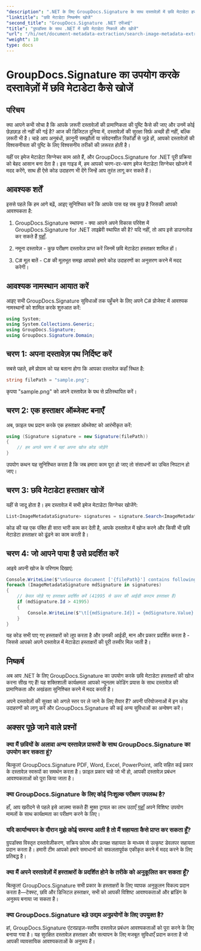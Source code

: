 ```yaml
---
"description": ".NET के लिए GroupDocs.Signature के साथ दस्तावेज़ों में छवि मेटाडेटा हस्ताक्षरों को खोजने और निकालने का तरीका जानें। कुछ ही मिनटों में दस्तावेज़ सुरक्षा और प्रामाणिकता बढ़ाएँ।"
"linktitle": "छवि मेटाडेटा निष्कर्षण खोजें"
"second_title": "GroupDocs.Signature .NET एपीआई"
"title": "ग्रुपडॉक्स के साथ .NET में छवि मेटाडेटा निकालें और खोजें"
"url": "/hi/net/document-metadata-extraction/search-image-metadata-extraction/"
"weight": 10
type: docs
---
```

# GroupDocs.Signature का उपयोग करके दस्तावेज़ों में छवि मेटाडेटा कैसे खोजें

## परिचय

क्या आपने कभी सोचा है कि आपके ज़रूरी दस्तावेज़ों की प्रामाणिकता की पुष्टि कैसे की जाए और उनमें कोई छेड़छाड़ तो नहीं की गई है? आज की डिजिटल दुनिया में, दस्तावेज़ों की सुरक्षा सिर्फ़ अच्छी ही नहीं, बल्कि ज़रूरी भी है। चाहे आप अनुबंधों, क़ानूनी समझौतों या संवेदनशील रिकॉर्डों से जुड़े हों, आपको दस्तावेज़ों की विश्वसनीयता की पुष्टि के लिए विश्वसनीय तरीकों की ज़रूरत होती है।

यहीं पर इमेज मेटाडेटा सिग्नेचर काम आते हैं, और GroupDocs.Signature for .NET पूरी प्रक्रिया को बेहद आसान बना देता है। इस गाइड में, हम आपको चरण-दर-चरण इमेज मेटाडेटा सिग्नेचर खोजने में मदद करेंगे, साथ ही ऐसे कोड उदाहरण भी देंगे जिन्हें आप तुरंत लागू कर सकते हैं।

## आवश्यक शर्तें

इससे पहले कि हम आगे बढ़ें, आइए सुनिश्चित करें कि आपके पास वह सब कुछ है जिसकी आपको आवश्यकता है:

1. GroupDocs.Signature स्थापना - क्या आपने अपने विकास परिवेश में GroupDocs.Signature for .NET लाइब्रेरी स्थापित की है? यदि नहीं, तो आप इसे डाउनलोड कर सकते हैं [यहाँ](https://releases.groupdocs.com/signature/net/).

2. नमूना दस्तावेज़ - कुछ परीक्षण दस्तावेज़ प्राप्त करें जिनमें छवि मेटाडेटा हस्ताक्षर शामिल हों।

3. C# मूल बातें - C# की मूलभूत समझ आपको हमारे कोड उदाहरणों का अनुसरण करने में मदद करेगी।

## आवश्यक नामस्थान आयात करें

आइए सभी GroupDocs.Signature सुविधाओं तक पहुँचने के लिए अपने C# प्रोजेक्ट में आवश्यक नामस्थानों को शामिल करके शुरुआत करें:

```csharp
using System;
using System.Collections.Generic;
using GroupDocs.Signature;
using GroupDocs.Signature.Domain;
```

## चरण 1: अपना दस्तावेज़ पथ निर्दिष्ट करें

सबसे पहले, हमें प्रोग्राम को यह बताना होगा कि आपका दस्तावेज़ कहाँ स्थित है:

```csharp
string filePath = "sample.png";
```

कृपया "sample.png" को अपने दस्तावेज़ के पथ से प्रतिस्थापित करें।

## चरण 2: एक हस्ताक्षर ऑब्जेक्ट बनाएँ

अब, फ़ाइल पथ प्रदान करके एक हस्ताक्षर ऑब्जेक्ट को आरंभीकृत करें:

```csharp
using (Signature signature = new Signature(filePath))
{
    // हम अगले चरण में यहां अपना खोज कोड जोड़ेंगे
}
```

उपयोग कथन यह सुनिश्चित करता है कि जब हमारा काम पूरा हो जाए तो संसाधनों का उचित निपटान हो जाए।

## चरण 3: छवि मेटाडेटा हस्ताक्षर खोजें

यहीं से जादू होता है। हम दस्तावेज़ में सभी इमेज मेटाडेटा सिग्नेचर खोजेंगे:

```csharp
List<ImageMetadataSignature> signatures = signature.Search<ImageMetadataSignature>(SignatureType.Metadata);
```

कोड की यह एक पंक्ति ही सारा भारी काम कर देती है, आपके दस्तावेज़ में खोज करने और किसी भी छवि मेटाडेटा हस्ताक्षर को ढूंढने का काम करती है।

## चरण 4: जो आपने पाया है उसे प्रदर्शित करें

आइये अपनी खोज के परिणाम दिखाएं:

```csharp
Console.WriteLine($"\nSource document ['{filePath}'] contains following signatures.");
foreach (ImageMetadataSignature mdSignature in signatures)
{
    // केवल जोड़े गए हस्ताक्षर प्रदर्शित करें (41995 से ऊपर की आईडी कस्टम हस्ताक्षर हैं)
    if (mdSignature.Id > 41995)
    {
        Console.WriteLine($"\t[{mdSignature.Id}] = {mdSignature.Value} ({mdSignature.Type})");
    }
}
```

यह कोड सभी पाए गए हस्ताक्षरों को लूप करता है और उनकी आईडी, मान और प्रकार प्रदर्शित करता है - जिससे आपको अपने दस्तावेज़ में मेटाडेटा हस्ताक्षरों की पूरी तस्वीर मिल जाती है।

## निष्कर्ष

अब आप .NET के लिए GroupDocs.Signature का उपयोग करके छवि मेटाडेटा हस्ताक्षरों की खोज करना सीख गए हैं! यह शक्तिशाली कार्यक्षमता आपको न्यूनतम कोडिंग प्रयास के साथ दस्तावेज़ की प्रामाणिकता और अखंडता सुनिश्चित करने में मदद करती है।

अपने दस्तावेज़ों की सुरक्षा को अगले स्तर पर ले जाने के लिए तैयार हैं? अपनी परियोजनाओं में इन कोड उदाहरणों को लागू करें और GroupDocs.Signature की कई अन्य सुविधाओं का अन्वेषण करें।

## अक्सर पूछे जाने वाले प्रश्नों

### क्या मैं छवियों के अलावा अन्य दस्तावेज़ प्रारूपों के साथ GroupDocs.Signature का उपयोग कर सकता हूं?

बिल्कुल! GroupDocs.Signature PDF, Word, Excel, PowerPoint, आदि सहित कई प्रकार के दस्तावेज़ स्वरूपों का समर्थन करता है। फ़ाइल प्रकार चाहे जो भी हो, आपकी दस्तावेज़ प्रबंधन आवश्यकताओं को पूरा किया जाता है।

### क्या GroupDocs.Signature के लिए कोई निःशुल्क परीक्षण उपलब्ध है?

हाँ, आप खरीदने से पहले इसे आज़मा सकते हैं! मुफ़्त ट्रायल का लाभ उठाएँ [यहाँ](https://releases.groupdocs.com/) अपने विशिष्ट उपयोग मामलों के साथ कार्यक्षमता का परीक्षण करने के लिए।

### यदि कार्यान्वयन के दौरान मुझे कोई समस्या आती है तो मैं सहायता कैसे प्राप्त कर सकता हूँ?

ग्रुपडॉक्स विस्तृत दस्तावेज़ीकरण, सक्रिय फ़ोरम और प्रत्यक्ष सहायता के माध्यम से उत्कृष्ट डेवलपर सहायता प्रदान करता है। हमारी टीम आपको हमारे समाधानों को सफलतापूर्वक एकीकृत करने में मदद करने के लिए प्रतिबद्ध है।

### क्या मैं अपने दस्तावेज़ों में हस्ताक्षरों के प्रदर्शित होने के तरीके को अनुकूलित कर सकता हूँ?

बिल्कुल! GroupDocs.Signature सभी प्रकार के हस्ताक्षरों के लिए व्यापक अनुकूलन विकल्प प्रदान करता है—टेक्स्ट, छवि और डिजिटल हस्ताक्षर, सभी को आपकी विशिष्ट आवश्यकताओं और ब्रांडिंग के अनुरूप बनाया जा सकता है।

### क्या GroupDocs.Signature बड़े उद्यम अनुप्रयोगों के लिए उपयुक्त है?

हां, GroupDocs.Signature एंटरप्राइज़-स्तरीय दस्तावेज़ प्रबंधन आवश्यकताओं को पूरा करने के लिए बनाया गया है। यह सुरक्षित दस्तावेज़ हस्ताक्षर और सत्यापन के लिए मजबूत सुविधाएँ प्रदान करता है जो आपकी व्यावसायिक आवश्यकताओं के अनुरूप हैं।